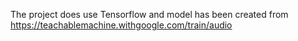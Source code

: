 The project does use Tensorflow and model has been created from https://teachablemachine.withgoogle.com/train/audio
